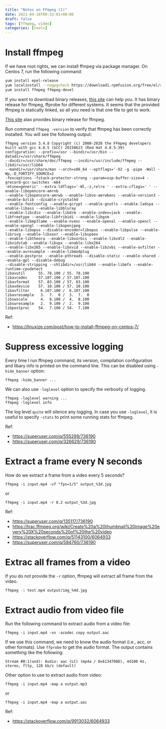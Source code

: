 ```yaml
---
title: "Notes on FFmpeg (1)"
date: 2021-04-16T00:33:01+08:00
draft: false
tags: [ffmpeg, video]
categories: [tools]
---
```


<!--more-->

# Install ffmpeg

If we have root rights, we can install ffmpeg via package manager. On Centos 7,
run the following command:

```bash
yum install epel-release
yum localinstall --nogpgcheck https://download1.rpmfusion.org/free/el/rpmfusion-free-release-7.noarch.rpm
yum install ffmpeg ffmpeg-devel
```

If you want to download binary releases, [this site](https://ffbinaries.com/downloads)
can help you. It has binary release for ffmpeg, ffprobe for different systems.
It seems that the provided ffmpeg is statically linked, so all you need is that
one file to get to work.

[This site](https://johnvansickle.com/ffmpeg/) alao provides binary release for ffmpeg.

Run command `ffmpeg -version` to verify that ffmpeg has been correctly
installed. You will see the following output:

```
ffmpeg version 3.4.8 Copyright (c) 2000-2020 the FFmpeg developers
built with gcc 4.8.5 (GCC) 20150623 (Red Hat 4.8.5-39)
configuration: --prefix=/usr --bindir=/usr/bin --datadir=/usr/share/ffmpeg
--docdir=/usr/share/doc/ffmpeg --incdir=/usr/include/ffmpeg --libdir=/usr/lib64
--mandir=/usr/share/man --arch=x86_64 --optflags='-O2 -g -pipe -Wall -Wp,-D_FORTIFY_SOURCE=2
-fexceptions -fstack-protector-strong --param=ssp-buffer-size=4 -grecord-gcc-switches -m64
-mtune=generic' --extra-ldflags='-Wl,-z,relro ' --extra-cflags=' ' --enable-libopencore-amrnb
--enable-libopencore-amrwb --enable-libvo-amrwbenc --enable-version3 --enable-bzlib --disable-crystalhd
--enable-fontconfig --enable-gcrypt --enable-gnutls --enable-ladspa --enable-libass --enable-libbluray
--enable-libcdio --enable-libdrm --enable-indev=jack --enable-libfreetype --enable-libfribidi --enable-libgsm
--enable-libmp3lame --enable-nvenc --enable-openal --enable-opencl --enable-opengl --enable-libopenjpeg
--enable-libopus --disable-encoder=libopus --enable-libpulse --enable-librsvg --enable-libsoxr --enable-libspeex
--enable-libtheora --enable-libvorbis --enable-libv4l2 --enable-libvidstab --enable-libvpx --enable-libx264
--enable-libx265 --enable-libxvid --enable-libzvbi --enable-avfilter --enable-avresample --enable-libmodplug
--enable-postproc --enable-pthreads --disable-static --enable-shared --enable-gpl --disable-debug
--disable-stripping --shlibdir=/usr/lib64 --enable-libmfx --enable-runtime-cpudetect
libavutil      55. 78.100 / 55. 78.100
libavcodec     57.107.100 / 57.107.100
libavformat    57. 83.100 / 57. 83.100
libavdevice    57. 10.100 / 57. 10.100
libavfilter     6.107.100 /  6.107.100
libavresample   3.  7.  0 /  3.  7.  0
libswscale      4.  8.100 /  4.  8.100
libswresample   2.  9.100 /  2.  9.100
libpostproc    54.  7.100 / 54.  7.100
```

Ref:

+ https://linuxize.com/post/how-to-install-ffmpeg-on-centos-7/

# Suppress excessive logging

Every time I run ffmpeg command, its version, compilation configuration and
libary info is printed on the command line. This can be disabled using
`-hide_banner` option:

```
ffmpeg -hide_banner ...
```

We can also use `-loglevel` option to specify the verbosity of logging.

```
ffmpeg -loglevel warning ...
ffmpeg -loglevel info
```

The log level `quite` will silence any logging. In case you use `-loglevel`, it
is useful to specify `-stats` to print some running stats for ffmpeg.

Ref:

+ https://superuser.com/q/555289/736190
+ https://superuser.com/q/326629/736190

# Extract a frame every N seconds

How do we extract a frame from a video every 5 seconds?

```
ffmpeg -i input.mp4 -vf "fps=1/5" output_%3d.jpg
```

or

```
ffmpeg -i input.mp4 -r 0.2 output_%3d.jpg
```

Ref:

+ https://superuser.com/q/135117/736190
+ https://trac.ffmpeg.org/wiki/Create%20a%20thumbnail%20image%20every%20X%20seconds%20of%20the%20video
+ https://stackoverflow.com/q/51143100/6064933
+ https://superuser.com/q/584760/736190

# Extrac all frames from a video

If you do not provide the `-r` option, ffmpeg will extract all frame from the
video.

```bash
ffmpeg -i test.mp4 output/img_%4d.jpg
```

# Extract audio from video file

Run the following command to extract audio from a video file:

```
ffmpeg -i input.mp4 -vn -acodec copy output.aac
```

If we use this command, we need to know the audio format (i.e., acc, or other
formats). Use `ffprobe` to get the audio format. The output contains something
like the following:

```
Stream #0:1(und): Audio: aac (LC) (mp4a / 0x6134706D), 44100 Hz, stereo, fltp, 128 kb/s (default)
```

Other option to use to extract audio from video:

```
ffmpeg -i input.mp4 -map a output.mp3
```

or

```
ffmpeg -i input.mp4 -map a output.aac
```

Ref:

+ https://stackoverflow.com/q/9913032/6064933

